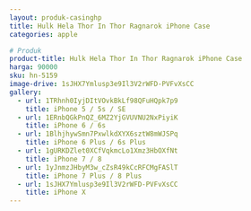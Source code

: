 ```yaml
---
layout: produk-casinghp
title: Hulk Hela Thor In Thor Ragnarok iPhone Case
categories: apple

# Produk
product-title: Hulk Hela Thor In Thor Ragnarok iPhone Case
harga: 90000
sku: hn-5159
image-drive: 1sJHX7Ymlusp3e9Il3V2rWFD-PVFvXsCC
gallery:
  - url: 1TRhnh0IyjDItVOvkBkLf98QFuHQpk7p9
    title: iPhone 5 / 5s / SE
  - url: 1ERnbQGkPnQZ_6MZ2YjGVUVNU2NxPiyiK
    title: iPhone 6 / 6s
  - url: 1BlhjhywSmn7PxwlkdXYX6sztW8mWJSPq
    title: iPhone 6 Plus / 6s Plus
  - url: 1gURKDZlet0XCfVqkmcLo1Xmz3HbOXfNt
    title: iPhone 7 / 8
  - url: 1yJnmzJHbyM3w_cZsR49kCcRFCMgFASlT
    title: iPhone 7 Plus / 8 Plus
  - url: 1sJHX7Ymlusp3e9Il3V2rWFD-PVFvXsCC
    title: iPhone X
---
```

